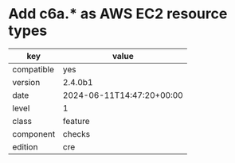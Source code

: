 [//]: # (werk v2)
# Add c6a.* as AWS EC2 resource types

key        | value
---------- | ---
compatible | yes
version    | 2.4.0b1
date       | 2024-06-11T14:47:20+00:00
level      | 1
class      | feature
component  | checks
edition    | cre

